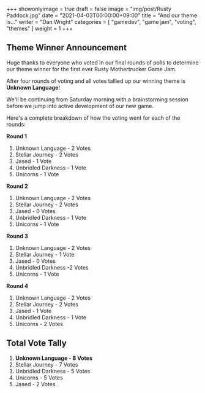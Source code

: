 +++
showonlyimage = true
draft = false
image = "img/post/Rusty Paddock.jpg"
date = "2021-04-03T00:00:00+09:00"
title = "And our theme is..."
writer = "Dan Wright"
categories = [ "gamedev", "game jam", "voting", "themes" ]
weight = 1
+++

## Theme Winner Announcement

Huge thanks to everyone who voted in our final rounds of polls to determine our theme winner for the first ever Rusty Mothertrucker Game Jam. 

After four rounds of voting and all votes tallied up our winning theme is __Unknown Language__!

We'll be continuing from Saturday morning with a brainstorming session before we jump into active development of our new game.

Here's a complete breakdown of how the voting went for each of the rounds:

__Round 1__
1. Unknown Language - 2 Votes
2. Stellar Journey - 2 Votes
3. Jased - 1 Vote
4. Unbridled Darkness - 1 Vote
5. Unicorns - 1 Vote

__Round 2__
1. Unknown Language - 2 Votes
2. Stellar Journey - 2 Votes
3. Jased - 0 Votes
4. Unbridled Darkness - 1 Vote
5. Unicorns - 1 Vote

__Round 3__
1. Unknown Language - 2 Votes
2. Stellar Journey - 1 Vote
3. Jased - 0 Votes
4. Unbridled Darkness -2 Votes
5. Unicorns - 1 Vote

__Round 4__
1. Unknown Language - 2 Votes
2. Stellar Journey - 2 Votes
3. Jased - 1 Vote
4. Unbridled Darkness - 1 Vote
5. Unicorns - 2 Votes

## Total Vote Tally

1. __Unknown Language - 8 Votes__
2. Stellar Journey - 7 Votes
3. Unbridled Darkness - 5 Votes
4. Unicorns - 5 Votes
5. Jased - 2 Votes
